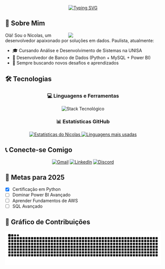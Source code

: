 <div align="center">
  <a href="https://git.io/typing-svg">
    <img src="https://readme-typing-svg.demolab.com?font=Fira+Code&weight=600&size=32&duration=4000&pause=1000&color=FF00F6&center=true&vCenter=true&width=540&lines=%F0%9F%9A%80+Bem-vindo+ao+meu+perfil!+%F0%9F%8E%89;%F0%9F%92%BB%7C+Entusiasta+de+Dados;" alt="Typing SVG">
  </a>
</div>

## 🌟 Sobre Mim

<p align="center">
  <img align="right" width="300" src="https://media0.giphy.com/media/v1.Y2lkPTc5MGI3NjExY2ZzYnluZmR6OXVlZmowbW1mbzRiMGhyODExczA3ejZyc3owazdpMSZlcD12MV9pbnRlcm5hbF9naWZfYnlfaWQmY3Q9Zw/a692I53FP9XtvM4YCc/giphy.gif">
  
  Olá! Sou o Nicolas, um desenvolvedor apaixonado por soluções em dados. Paulista, atualmente:
  
  - 🎓 Cursando Análise e Desenvolvimento de Sistemas na UNISA
  - 💼 Desenvolvedor de Banco de Dados (Python + MySQL + Power BI)
  - 🚀 Sempre buscando novos desafios e aprendizados
 
  
 
</p>

## 🛠 Tecnologias

<div align="center">
  
  ### 💻 Linguagens e Ferramentas
  
  <img src="https://skillicons.dev/icons?i=python,mysql,java,html,css,github,vscode,powerbi" alt="Stack Tecnológico" />
  
  ### 📊 Estatísticas GitHub
  
  <a href="https://github.com/nicolaspsilva6">
    <img height="180em" src="https://github-readme-stats.vercel.app/api?username=nicolaspsilva6&show_icons=true&theme=dracula&hide_border=true&count_private=true&locale=pt-br" alt="Estatísticas do Nicolas"/>
    <img height="180em" src="https://github-readme-stats.vercel.app/api/top-langs/?username=nicolaspsilva6&layout=compact&theme=dracula&hide_border=true&locale=pt-br" alt="Linguagens mais usadas"/>
  </a>
</div>

## 📞 Conecte-se Comigo

<div align="center">
  
  [![Gmail](https://img.shields.io/badge/Gmail-D14836?style=for-the-badge&logo=gmail&logoColor=white)](mailto:Nicolas.pinheiro7@gmail.com)
  [![LinkedIn](https://img.shields.io/badge/LinkedIn-0077B5?style=for-the-badge&logo=linkedin&logoColor=white)](https://www.linkedin.com/in/nicolaspinheirodasilva)
  [![Discord](https://img.shields.io/badge/Discord-5865F2?style=for-the-badge&logo=discord&logoColor=white)](https://discordapp.com/users/seuID)
  
</div>

## 🎯 Metas para 2025

- [x] Certificação em Python
- [ ] Dominar Power BI Avançado
- [ ] Aprender Fundamentos de AWS
- [ ] SQL Avançado

## 🐍 Gráfico de Contribuições

<picture>
  <source media="(prefers-color-scheme: dark)" srcset="https://raw.githubusercontent.com/nicolaspsilva6/nicolaspsilva6/output/github-contribution-grid-snake-dark.svg" />
  <img alt="gráfico de contribuições do github em formato de cobra" src="https://raw.githubusercontent.com/nicolaspsilva6/nicolaspsilva6/output/github-contribution-grid-snake.svg" />
</picture>
